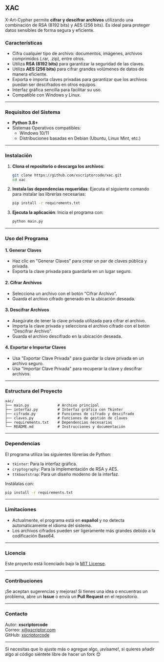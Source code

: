 ## **XAC**

X-Art-Cypher permite **cifrar y descifrar archivos** utilizando una combinación de RSA (8192 bits) y AES (256 bits). Es ideal para proteger datos sensibles de forma segura y eficiente.

### **Características**
- Cifra cualquier tipo de archivo: documentos, imágenes, archivos comprimidos (.rar, .zip), entre otros.
- Utiliza **RSA (8192 bits)** para garantizar la seguridad de las claves.
- Utiliza **AES (256 bits)** para cifrar grandes volúmenes de datos de manera eficiente.
- Exporta e importa claves privadas para garantizar que los archivos puedan ser descifrados en otros equipos.
- Interfaz gráfica sencilla para facilitar su uso.
- Compatible con Windows y Linux.

---

### **Requisitos del Sistema**
- **Python 3.8+**
- Sistemas Operativos compatibles:
  - Windows 10/11
  - Distribuciones basadas en Debian (Ubuntu, Linux Mint, etc.)

---

### **Instalación**
1. **Clona el repositorio o descarga los archivos**:
   ```bash
   git clone https://github.com/xscriptorcode/xac.git
   cd xac
   ```

2. **Instala las dependencias requeridas**:
   Ejecuta el siguiente comando para instalar las librerías necesarias:
   ```bash
   pip install -r requirements.txt
   ```

3. **Ejecuta la aplicación**:
   Inicia el programa con:
   ```bash
   python main.py
   ```

---

### **Uso del Programa**

#### **1. Generar Claves**
- Haz clic en "Generar Claves" para crear un par de claves pública y privada.
- Exporta la clave privada para guardarla en un lugar seguro.

#### **2. Cifrar Archivos**
- Selecciona un archivo con el botón "Cifrar Archivo".
- Guarda el archivo cifrado generado en la ubicación deseada.

#### **3. Descifrar Archivos**
- Asegúrate de tener la clave privada utilizada para cifrar el archivo.
- Importa la clave privada y selecciona el archivo cifrado con el botón "Descifrar Archivo".
- Guarda el archivo descifrado en la ubicación deseada.

#### **4. Exportar e Importar Claves**
- Usa "Exportar Clave Privada" para guardar la clave privada en un archivo seguro.
- Usa "Importar Clave Privada" para recuperar la clave y descifrar archivos.

---

### **Estructura del Proyecto**
```
xac/
├── main.py             # Archivo principal
├── interfaz.py         # Interfaz gráfica con Tkinter
├── cifrado.py          # Funciones de cifrado y descifrado
├── claves.py           # Funciones de gestión de claves
├── requirements.txt    # Dependencias necesarias
└── README.md           # Instrucciones y documentación
```

---

### **Dependencias**
El programa utiliza las siguientes librerías de Python:
- `tkinter`: Para la interfaz gráfica.
- `cryptography`: Para la implementación de RSA y AES.
- `ttkbootstrap`: Para un diseño moderno de la interfaz.

Instálalas con:
```bash
pip install -r requirements.txt
```

---

### **Limitaciones**
- Actualmente, el programa está en **español** y no detecta automáticamente el idioma del sistema.
- Los archivos cifrados pueden ser ligeramente más grandes debido a la codificación Base64.

---

### **Licencia**
Este proyecto está licenciado bajo la [MIT License](https://opensource.org/licenses/MIT).

---

### **Contribuciones**
¡Se aceptan sugerencias y mejoras! Si tienes una idea o encuentras un problema, abre un **Issue** o envía un **Pull Request** en el repositorio.

---

### **Contacto**
Autor: **xscriptorcode**  
Correo: [x@xscriptor.com](mailto:x@xscriptor.com)  
GitHub: [xscriptorcode](https://github.com/xscriptorcode)

---

Si necesitas que lo ajuste más o agregue algo, ¡avísame!, si quieres añadir algo al código siéntete libre de hacer un fork 😊